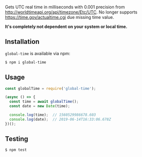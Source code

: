 Gets UTC real time in milliseconds with 0.001 precision from http://worldtimeapi.org/api/timezone/Etc/UTC.
No longer supports https://time.gov/actualtime.cgi due missing time value.

**It's completely not dependent on your system or local time.**

## Installation
`global-time` is available via npm:
``` bash
$ npm i global-time
```

## Usage
``` js
const globalTime = require('global-time');

(async () => {
  const time = await globalTime();
  const date = new Date(time);

  console.log(time);  // 1560529986678.603
  console.log(date);  // 2019-06-14T16:33:06.678Z
})();
```

## Testing
``` bash
$ npm test
```
